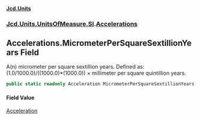 #### [Jcd.Units](index.md 'index')
### [Jcd.Units.UnitsOfMeasure.SI](Jcd.Units.UnitsOfMeasure.SI.md 'Jcd.Units.UnitsOfMeasure.SI').[Accelerations](Accelerations.md 'Jcd.Units.UnitsOfMeasure.SI.Accelerations')

## Accelerations.MicrometerPerSquareSextillionYears Field

A(n) micrometer per square sextillion years. Defined as: (1.0/1000.0)/((1000.0)*(1000.0)) × millimeter per square quintillion years.

```csharp
public static readonly Acceleration MicrometerPerSquareSextillionYears;
```

#### Field Value
[Acceleration](Acceleration.md 'Jcd.Units.UnitTypes.Acceleration')